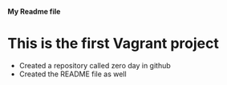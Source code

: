 **My Readme file**
# This is the first Vagrant project
* Created a repository called zero day in github
* Created the README file as well
